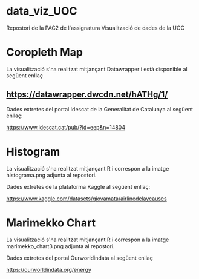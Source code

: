 # data_viz_UOC
Repostori de la PAC2 de l'assignatura Visualització de dades de la UOC


# Coropleth Map
La visualització s'ha realitzat mitjançant Datawrapper i està disponible al següent enllaç

## https://datawrapper.dwcdn.net/hATHg/1/


Dades extretes del portal Idescat de la Generalitat de Catalunya al següent enllaç:

https://www.idescat.cat/pub/?id=eep&n=14804


# Histogram

La visualització s'ha realitzat mitjançant R i correspon a la imatge histograma.png adjunta al repostori. 

Dades extretes de la plataforma Kaggle al següent enllaç:

https://www.kaggle.com/datasets/giovamata/airlinedelaycauses


# Marimekko Chart

La visualització s'ha realitzat mitjançant R i correspon a la imatge marimekko_chart3.png adjunta al repostori. 

Dades extretes del portal Ourworldindata al següent enllaç

https://ourworldindata.org/energy

